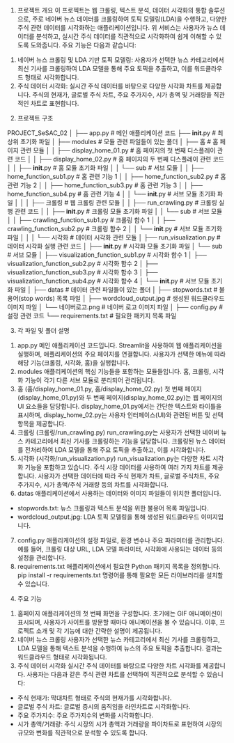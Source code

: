 1. 프로젝트 개요
이 프로젝트는 웹 크롤링, 텍스트 분석, 데이터 시각화의 통합 솔루션으로, 주로 네이버 뉴스 데이터를 크롤링하여 토픽 모델링(LDA)을 수행하고, 다양한 주식 관련 데이터를 시각화하는 애플리케이션입니다. 위 서비스는 사용자가 뉴스 데이터를 분석하고, 실시간 주식 데이터를 직관적으로 시각화하여 쉽게 이해할 수 있도록 도와줍니다. 주요 기능은 다음과 같습니다:
1) 네이버 뉴스 크롤링 및 LDA 기반 토픽 모델링: 사용자가 선택한 뉴스 카테고리에서 최신 기사를 크롤링하여 LDA 모델을 통해 주요 토픽을 추출하고, 이를 워드클라우드 형태로 시각화합니다.
2) 주식 데이터 시각화: 실시간 주식 데이터를 바탕으로 다양한 시각화 차트를 제공합니다. 주식의 현재가, 글로벌 주식 차트, 주요 주가지수, 시가 총액 및 거래량을 직관적인 차트로 표현합니다.


2. 프로젝트 구조

PROJECT_SeSAC_02
│
├── app.py                       # 메인 애플리케이션 코드
├── __init__.py                  # 최상위 초기화 파일
│
├── modules                      # 모듈 관련 파일들이 있는 폴더
│   ├── 홈                      # 홈 페이지 관련 모듈
│   │   ├── display_home_01.py   # 홈 페이지의 첫 번째 디스플레이 관련 코드
│   │   ├── display_home_02.py   # 홈 페이지의 두 번째 디스플레이 관련 코드
│   │   ├── __init__.py          # 홈 모듈 초기화 파일
│   │   └── sub                  # 서브 모듈
│   │       ├── home_function_sub1.py # 홈 관련 기능 1
│   │       ├── home_function_sub2.py # 홈 관련 기능 2
│   │       ├── home_function_sub3.py # 홈 관련 기능 3
│   │       ├── home_function_sub4.py # 홈 관련 기능 4
│   │       └── __init__.py      # 서브 모듈 초기화 파일
│   │
│   ├── 크롤링                   # 웹 크롤링 관련 모듈
│   │   ├── run_crawling.py      # 크롤링 실행 관련 코드
│   │   ├── __init__.py          # 크롤링 모듈 초기화 파일
│   │   └── sub                  # 서브 모듈
│   │       ├── crawling_function_sub1.py  # 크롤링 함수 1
│   │       ├── crawling_function_sub2.py  # 크롤링 함수 2
│   │       └── __init__.py      # 서브 모듈 초기화 파일
│   │
│   └── 시각화                   # 데이터 시각화 관련 모듈
│       ├── run_visualization.py  # 데이터 시각화 실행 관련 코드
│       ├── __init__.py          # 시각화 모듈 초기화 파일
│       └── sub                  # 서브 모듈
│           ├── visualization_function_sub1.py  # 시각화 함수 1
│           ├── visualization_function_sub2.py  # 시각화 함수 2
│           ├── visualization_function_sub3.py  # 시각화 함수 3
│           ├── visualization_function_sub4.py  # 시각화 함수 4
│           └── __init__.py      # 서브 모듈 초기화 파일
│
├── datas                        # 데이터 관련 파일들이 있는 폴더
│   ├── stopwords.txt           # 불용어(stop words) 목록 파일
│   ├── wordcloud_output.jpg     # 생성된 워드클라우드 이미지 파일
│   └── 네이버로고.png           # 네이버 로고 이미지 파일
│
├── config.py                    # 설정 관련 코드
└── requirements.txt             # 필요한 패키지 목록 파일




3. 각 파일 및 폴더 설명
1) app.py
메인 애플리케이션 코드입니다. Streamlit을 사용하여 웹 애플리케이션을 실행하며, 애플리케이션의 주요 페이지를 연결합니다. 사용자가 선택한 메뉴에 따라 해당 기능(크롤링, 시각화, 홈)을 실행합니다.
2) modules
애플리케이션의 핵심 기능들을 포함하는 모듈들입니다. 홈, 크롤링, 시각화 기능이 각기 다른 서브 모듈로 분리되어 관리됩니다.
3) 홈 (홈/display_home_01.py, 홈/display_home_02.py)
첫 번째 페이지(display_home_01.py)와 두 번째 페이지(display_home_02.py)는 웹 페이지의 UI 요소들을 담당합니다. display_home_01.py에서는 간단한 텍스트와 타이틀을 표시하며, display_home_02.py는 사용자 인터페이스(UI)와 관련된 버튼 및 선택 항목을 제공합니다. 
4) 크롤링 (크롤링/run_crawling.py)
run_crawling.py는 사용자가 선택한 네이버 뉴스 카테고리에서 최신 기사를 크롤링하는 기능을 담당합니다. 크롤링된 뉴스 데이터를 전처리하여 LDA 모델을 통해 주요 토픽을 추출하고, 이를 시각화합니다.
5) 시각화 (시각화/run_visualization.py)
run_visualization.py는 다양한 차트 시각화 기능을 포함하고 있습니다. 주식 시장 데이터를 사용하여 여러 가지 차트를 제공합니다. 사용자가 선택한 데이터에 따라 주식 현재가 차트, 글로벌 주식차트, 주요 주가지수, 시가 총액/주식 거래량 등의 차트를 시각화합니다.
6) datas
애플리케이션에서 사용하는 데이터와 이미지 파일들이 위치한 폴더입니다.
- stopwords.txt: 뉴스 크롤링과 텍스트 분석을 위한 불용어 목록 파일입니다.
- wordcloud_output.jpg: LDA 토픽 모델링을 통해 생성된 워드클라우드 이미지입니다.
7) config.py
애플리케이션의 설정 파일로, 환경 변수나 주요 파라미터를 관리합니다. 예를 들어, 크롤링 대상 URL, LDA 모델 파라미터, 시각화에 사용되는 데이터 등의 설정을 관리합니다.
8) requirements.txt
애플리케이션에서 필요한 Python 패키지 목록을 정의합니다. pip install -r requirements.txt 명령어를 통해 필요한 모든 라이브러리를 설치할 수 있습니다.


4.	주요 기능
1) 홈페이지
애플리케이션의 첫 번째 화면을 구성합니다. 초기에는 GIF 애니메이션이 표시되며, 사용자가 사이트를 방문할 때마다 애니메이션을 볼 수 있습니다. 이후, 프로젝트 소개 및 각 기능에 대한 간략한 설명이 제공됩니다.
2) 네이버 뉴스 크롤링
사용자가 선택한 뉴스 카테고리에서 최신 기사를 크롤링하고, LDA 모델을 통해 텍스트 분석을 수행하여 뉴스의 주요 토픽을 추출합니다. 결과는 워드클라우드 형태로 시각화됩니다.
3) 주식 데이터 시각화
실시간 주식 데이터를 바탕으로 다양한 차트 시각화를 제공합니다. 사용자는 다음과 같은 주식 관련 차트를 선택하여 직관적으로 분석할 수 있습니다:
- 주식 현재가: 막대차트 형태로 주식의 현재가를 시각화합니다.
- 글로벌 주식 차트: 글로벌 증시의 움직임을 라인차트로 시각화합니다.
- 주요 주가지수: 주요 주가지수의 변화를 시각화합니다.
- 시가 총액/거래량: 주식 시장의 시가 총액과 거래량을 파이차트로 표현하여 시장의 규모와 변화를 직관적으로 분석할 수 있도록 합니다.

